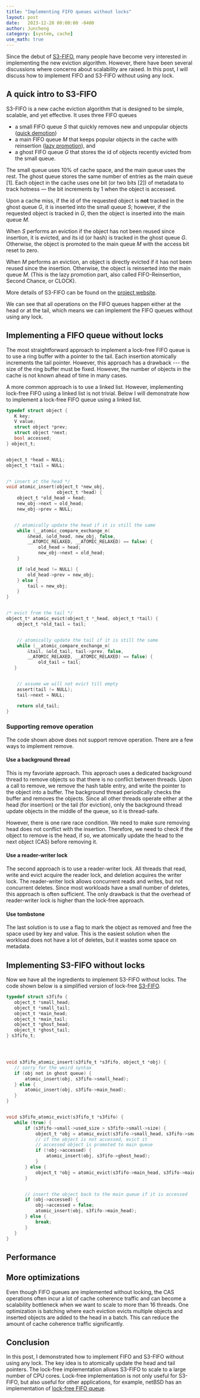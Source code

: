 ```yaml
---
title: "Implementing FIFO queues without locks"
layout: post
date:   2023-12-28 00:00:00 -0400
author: Juncheng
category: [system, cache]
use_math: true
---
```



Since the debut of [S3-FIFO](https://s3fifo.com), many people have become very interested in implementing the new eviction algorithm. However, there have been several discussions where concerns about scalability are raised. In this post, I will discuss how to implement FIFO and S3-FIFO without using any lock.


## A quick intro to S3-FIFO
S3-FIFO is a new cache eviction algorithm that is designed to be simple, scalable, and yet effective.
It uses three FIFO queues
* a small FIFO queue _S_ that quickly removes new and unpopular objects ([quick demotion](https://qdlpcache.com))
* a main FIFO queue _M_ that keeps popular objects in the cache with reinsertion ([lazy promotion](https://qdlpcache.com)), and
* a ghost FIFO queue _G_ that stores the id of objects recently evicted from the small queue.


The small queue uses 10% of cache space, and the main queue uses the rest. The ghost queue stores the same number of entries as the main queue [1].
Each object in the cache uses one bit (or two bits [2]) of metadata to track hotness — the bit increments by 1 when the object is accessed.


Upon a cache miss, if the id of the requested object is **not** tracked in the ghost queue _G_, it is inserted into the small queue _S_; however, if the requested object is tracked in _G_, then the object is inserted into the main queue _M_.


When _S_ performs an eviction if the object has not been reused since insertion, it is evicted, and its id (or hash) is tracked in the ghost queue _G_. Otherwise, the object is promoted to the main queue _M_ with the access bit reset to zero.


When _M_ performs an eviction, an object is directly evicted if it has not been reused since the insertion. Otherwise, the object is reinserted into the main queue _M_. (This is the lazy promotion part, also called FIFO-Reinsertion, Second Chance, or CLOCK).


More details of S3-FIFO can be found on the [project website](https://s3fifo.com).


We can see that all operations on the FIFO queues happen either at the head or at the tail, which means we can implement the FIFO queues without using any lock.




## Implementing a FIFO queue without locks
The most straightforward approach to implement a lock-free FIFO queue is to use a ring buffer with a pointer to the tail. Each insertion atomically increments the tail pointer. However, this approach has a drawback --- the size of the ring buffer must be fixed. However, the number of objects in the cache is not known ahead of time in many cases.


A more common approach is to use a linked list. However, implementing lock-free FIFO using a linked list is not trivial. Below I will demonstrate how to implement a lock-free FIFO queue using a linked list.




```C
typedef struct object {
   K key;
   V value;
   struct object *prev;
   struct object *next;
   bool accessed;
} object_t;


object_t *head = NULL;
object_t *tail = NULL;


/* insert at the head */
void atomic_insert(object_t *new_obj,
                   object_t *head) {
    object_t *old_head = head;
    new_obj->next = old_head;
    new_obj->prev = NULL;


   // atomically update the head if it is still the same
    while (__atomic_compare_exchange_n(
        &head, &old_head, new_obj, false,
        __ATOMIC_RELAXED, __ATOMIC_RELAXED) == false) {
            old_head = head;
            new_obj->next = old_head;
    }

    if (old_head != NULL) {
        old_head->prev = new_obj;
    } else {
        tail = new_obj;
    }
}


/* evict from the tail */
object_t* atomic_evict(object_t *_head, object_t *tail) {
    object_t *old_tail = tail;


    // atomically update the tail if it is still the same
    while (__atomic_compare_exchange_n(
        &tail, &old_tail, tail->prev, false,
        __ATOMIC_RELAXED, __ATOMIC_RELAXED) == false) {
            old_tail = tail;
   }


    // assume we will not evict till empty
    assert(tail != NULL);
    tail->next = NULL;

    return old_tail;
}
```

### Supporting remove operation
The code shown above does not support remove operation. There are a few ways to implement remove. 

#### Use a background thread
This is my favoriate approach. This approach uses a dedicated background thread to remove objects so that there is no conflict between threads.
Upon a call to remove, we remove the hash table entry, and write the pointer to the object into a buffer. The background thread periodically checks the buffer and removes the objects. Since all other threads operate either at the head (for insertion) or the tail (for eviction), only the background thread update objects in the middle of the queue, so it is thread-safe. 

However, there is one rare race condition. We need to make sure removing head does not conflict with the insertion. Therefore, we need to check if the object to remove is the head, if so, we atomically update the head to the next object (CAS) before removing it. 


#### Use a reader-writer lock
The second approach is to use a reader-writer lock. All threads that read, write and evict acquire the reader lock, and deletion acquires the writer lock. 
The reader-writer lock allows concurrent reads and writes, but not concurrent deletes. Since most workloads have a small number of deletes, this approach is often sufficient. The only drawback is that the overhead of reader-writer lock is higher than the lock-free approach.

#### Use tombstone
The last solution is to use a flag to mark the object as removed and free the space used by key and value. This is the easiest solution when the workload does not have a lot of deletes, but it wastes some space on metadata. 


## Implementing S3-FIFO without locks
Now we have all the ingredients to implement S3-FIFO without locks. The code shown below is a simplified version of lock-free [S3-FIFO](https://s3fifo.com).


```C
typedef struct s3fifo {
   object_t *small_head;
   object_t *small_tail;
   object_t *main_head;
   object_t *main_tail;
   object_t *ghost_head;
   object_t *ghost_tail;
} s3fifo_t;




void s3fifo_atomic_insert(s3fifo_t *s3fifo, object_t *obj) {
   // sorry for the weird syntax
   if (obj not in ghost queue) {
       atomic_insert(obj, s3fifo->small_head);
   } else {
       atomic_insert(obj, s3fifo->main_head);
   }
}


void s3fifo_atomic_evict(s3fifo_t *s3fifo) {
   while (true) {
       if (s3fifo->small->used_size > s3fifo->small->size) {
           object_t *obj = atomic_evict(s3fifo->small_head, s3fifo->small_tail);
           // if the object is not accessed, evict it
           // accessed object is promoted to main queue
           if (!obj->accessed) {
               atomic_insert(obj, s3fifo->ghost_head);
           }
       } else {
           object_t *obj = atomic_evict(s3fifo->main_head, s3fifo->main_tail);
       }


       // insert the object back to the main queue if it is accessed
       if (obj->accessed) {
           obj->accessed = false;
           atomic_insert(obj, s3fifo->main_head);
       } else {
           break;
       }
   }
}
```

## Performance


## More optimizations
Even though FIFO queues are implemented without locking, the CAS operations often incur a lot of cache coherence traffic and can become a scalability bottleneck when we want to scale to more than 16 threads. One optimization is batching where each eviction evicts multiple objects and inserted objects are added to the head in a batch. This can reduce the amount of cache coherence traffic significantly. 


## Conclusion
In this post, I demonstrated how to implement FIFO and S3-FIFO without using any lock. The key idea is to atomically update the head and tail pointers. The lock-free implementation allows S3-FIFO to scale to a large number of CPU cores.
Lock-free implementation is not only useful for S3-FIFO, but also useful for other applications, for example, netBSD has an implementation of [lock-free FIFO queue](https://wiki.netbsd.org/projects/project/atomic_fifo_lifo_queues/).



[^1]: In our collaboration with VMware, we found that the size of the ghost queue is not sensitive and in most cases, we can reduce it to 50% of the number of entries in the main queue.

[^2]: The two-bit metadata is used in the original S3-FIFO paper. However, we found that one-bit metadata is sufficient in most cases.







